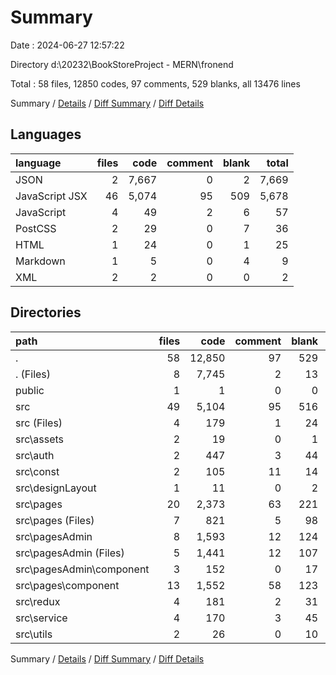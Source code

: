 # Summary

Date : 2024-06-27 12:57:22

Directory d:\\20232\\BookStoreProject - MERN\\fronend

Total : 58 files,  12850 codes, 97 comments, 529 blanks, all 13476 lines

Summary / [Details](details.md) / [Diff Summary](diff.md) / [Diff Details](diff-details.md)

## Languages
| language | files | code | comment | blank | total |
| :--- | ---: | ---: | ---: | ---: | ---: |
| JSON | 2 | 7,667 | 0 | 2 | 7,669 |
| JavaScript JSX | 46 | 5,074 | 95 | 509 | 5,678 |
| JavaScript | 4 | 49 | 2 | 6 | 57 |
| PostCSS | 2 | 29 | 0 | 7 | 36 |
| HTML | 1 | 24 | 0 | 1 | 25 |
| Markdown | 1 | 5 | 0 | 4 | 9 |
| XML | 2 | 2 | 0 | 0 | 2 |

## Directories
| path | files | code | comment | blank | total |
| :--- | ---: | ---: | ---: | ---: | ---: |
| . | 58 | 12,850 | 97 | 529 | 13,476 |
| . (Files) | 8 | 7,745 | 2 | 13 | 7,760 |
| public | 1 | 1 | 0 | 0 | 1 |
| src | 49 | 5,104 | 95 | 516 | 5,715 |
| src (Files) | 4 | 179 | 1 | 24 | 204 |
| src\\assets | 2 | 19 | 0 | 1 | 20 |
| src\\auth | 2 | 447 | 3 | 44 | 494 |
| src\\const | 2 | 105 | 11 | 14 | 130 |
| src\\designLayout | 1 | 11 | 0 | 2 | 13 |
| src\\pages | 20 | 2,373 | 63 | 221 | 2,657 |
| src\\pages (Files) | 7 | 821 | 5 | 98 | 924 |
| src\\pagesAdmin | 8 | 1,593 | 12 | 124 | 1,729 |
| src\\pagesAdmin (Files) | 5 | 1,441 | 12 | 107 | 1,560 |
| src\\pagesAdmin\\component | 3 | 152 | 0 | 17 | 169 |
| src\\pages\\component | 13 | 1,552 | 58 | 123 | 1,733 |
| src\\redux | 4 | 181 | 2 | 31 | 214 |
| src\\service | 4 | 170 | 3 | 45 | 218 |
| src\\utils | 2 | 26 | 0 | 10 | 36 |

Summary / [Details](details.md) / [Diff Summary](diff.md) / [Diff Details](diff-details.md)